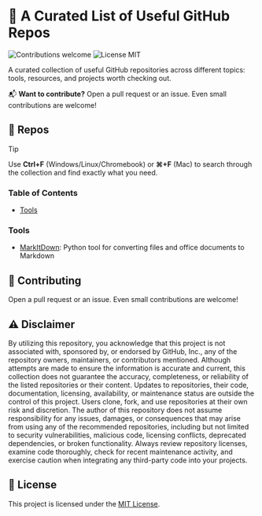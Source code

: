 # 🔨 A Curated List of Useful GitHub Repos

<p>
  <img alt="Contributions welcome" src="https://img.shields.io/badge/Contributions-welcome-green">
  <img alt="License MIT" src="https://img.shields.io/badge/License-MIT-orange">
</p>

A curated collection of useful GitHub repositories across different topics: tools, resources, and projects worth checking out.

📬 **Want to contribute?** Open a pull request or an issue. Even small contributions are welcome!

## 🔨 Repos

> [!TIP]
> Use **Ctrl+F** (Windows/Linux/Chromebook) or **⌘+F** (Mac) to search through the collection and find exactly what you need.

### Table of Contents

- [Tools](#tools)

### Tools

- [MarkItDown](https://github.com/microsoft/markitdown): Python tool for converting files and office documents to Markdown

## 🙏 Contributing

Open a pull request or an issue. Even small contributions are welcome!

## ⚠️ Disclaimer

By utilizing this repository, you acknowledge that this project is not associated with, sponsored by, or endorsed by GitHub, Inc., any of the repository owners, maintainers, or contributors mentioned. Although attempts are made to ensure the information is accurate and current, this collection does not guarantee the accuracy, completeness, or reliability of the listed repositories or their content. Updates to repositories, their code, documentation, licensing, availability, or maintenance status are outside the control of this project. Users clone, fork, and use repositories at their own risk and discretion. The author of this repository does not assume responsibility for any issues, damages, or consequences that may arise from using any of the recommended repositories, including but not limited to security vulnerabilities, malicious code, licensing conflicts, deprecated dependencies, or broken functionality. Always review repository licenses, examine code thoroughly, check for recent maintenance activity, and exercise caution when integrating any third-party code into your projects.

## 🎫 License

This project is licensed under the [MIT License](LICENSE.md).
